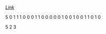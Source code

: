_[Link](https://oj.vnoi.info/problem/nktrio)_

5
0 1 1 1 0
0 0 1 1 0
0 0 0 0 1
0 0 1 0 0
1 1 0 1 0

5 2 3

